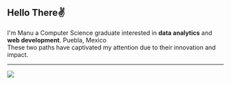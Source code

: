 ## Hello There✌
I'm Manu a Computer Science graduate interested in **data analytics** and **web development**.
Puebla, Mexico
<br>
These two paths have captivated my attention due to their innovation and impact. 

---
<a href="https://github.com/Mokkuman">
<img src="https://github-readme-stats.vercel.app/api/top-langs/?username=Mokkuman&layout=compact">
</a>

<!--
**Mokkuman/Mokkuman** is a ✨ _special_ ✨ repository because its `README.md` (this file) appears on your GitHub profile.

Here are some ideas to get you started:

- 🔭 I’m currently working on ...
- 🌱 I’m currently learning ...
- 👯 I’m looking to collaborate on ...
- 🤔 I’m looking for help with ...
- 💬 Ask me about ...
- 📫 How to reach me: ...
- 😄 Pronouns: ...
- ⚡ Fun fact: ...
-->
